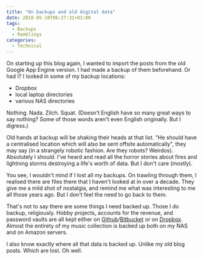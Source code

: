 ```yaml
---
title: "On backups and old digital data"
date: 2018-05-18T06:27:31+01:00
tags:
  - Backups
  - Ramblings
categories:
  - Technical
---
```


On starting up this blog again, I wanted to import the posts from the old Google App Engine version. I had made a backup of them beforehand. Or had I? I looked in some of my backup locations:

<!--more-->

* Dropbox
* local laptop directories
* various NAS directories

Nothing. Nada. Zilch. Squat. (Doesn't English have so many great ways to say nothing? Some of those words aren't even English originally. But I digress.)

Old hands at backup will be shaking their heads at that list. "He should have a centralised location which will also be sent offsite automatically", they may say (in a strangely robotic fashion. Are they robots? Weirdos). Absolutely I should. I've heard and read all the horror stories about fires and lightning storms destroying a life's worth of data. But I don't care (mostly).

You see, I wouldn't mind if I lost all my backups. On trawling through them, I realised there are files there that I haven't looked at in over a decade. They give me a mild shot of nostalgia, and remind me what was interesting to me all those years ago. But I don't feel the need to go back to them.

That's not to say there are some things I need backed up. Those I do backup, religiously. Hobby projects, accounts for the revenue, and password vaults are all kept either on [Github](https://github.com)/[Bitbucket](https://bitbucket.org/product) or on [Dropbox](https://www.dropbox.com/?landing=dbv2). Almost the entirety of my music collection is backed up both on my NAS and on Amazon servers.

I also know exactly where all that data is backed up. Unlike my old blog posts. Which are lost. Oh well.